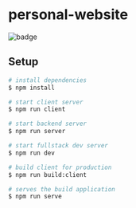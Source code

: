 # personal-website

![badge](https://github.com/fabianwaller/personal-website/actions/workflows/deploy.yml/badge.svg)

## Setup

```bash
# install dependencies
$ npm install

# start client server
$ npm run client

# start backend server
$ npm run server

# start fullstack dev server
$ npm run dev

# build client for production
$ npm run build:client

# serves the build application
$ npm run serve
```